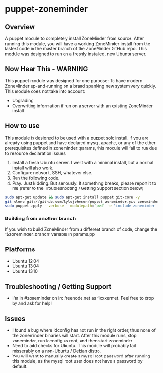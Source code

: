puppet-zoneminder
=================

## Overview
A puppet module to completely install ZoneMinder from source.
After running this module, you will have a working ZoneMinder install
from the lastest code in the master branch of the ZoneMinder GitHub repo.
This module was designed to run on a freshly installed, new Ubuntu server.

## Now Hear This - WARNING 
This puppet module was designed for one purpose:  To have modern ZoneMinder
up-and-running on a brand spanking new system very quickly.  This module does
not take into account:
 * Upgrading
 * Overwriting information if run on a server with an existing ZoneMinder install

## How to use
This module is designed to be used with a puppet solo install.  If you are already using puppet and have declared mysql, apache, or any of the other prerequisites defined in zoneminder::params, this module will fail to run due to resource declaration issues.

 1.  Install a fresh Ubuntu server.  I went with a minimal install, but a normal install will also work.
 2.  Configure network, SSH, whatever else.
 3.  Run the following code.
 4.  Pray.  Just kidding.  But seriously.  If something breaks, please report it to me (refer to the Troubleshooting / Getting Support section below)

```bash
sudo apt-get update && sudo apt-get install puppet git-core -y
git clone git://github.com/kylejohnson/puppet-zoneminder.git zoneminder
sudo puppet apply --verbose --modulepath=`pwd` -e 'include zoneminder'
```

### Building from another branch
If you wish to build ZoneMinder from a different branch of code, change the '$zoneminder_branch' variable in params.pp

## Platforms
 * Ubuntu 12.04
 * Ubuntu 13.04
 * Ubuntu 13.10

## Troubleshooting / Getting Support
 * I'm in #zoneminder on irc.freenode.net as fixxxermet.  Feel free to drop by and ask for help!

## Issues
 * I found a bug where ldconfig has not run in the right order, thus none of the zoneminder binaries will start.  After this  module runs, stop zoneminder, run ldconfig as root, and then start zoneminder.
 * Need to add checks for Ubuntu.  This module will probably fail misserably on a non-Ubuntu / Debian distro.
 * You will want to manually create a mysql root password after running this module, as the mysql root user does not have a password by default. 
